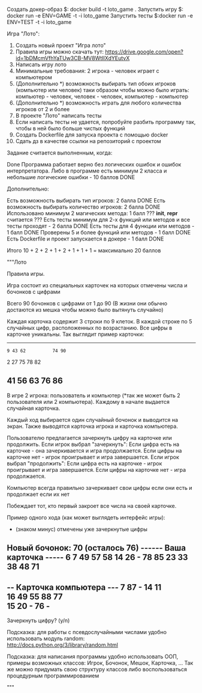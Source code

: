 Создать докер-образ $: docker build -t loto_game .
Запустить игру $: docker run -e ENV=GAME -t -i loto_game
Запустить тесты $:docker run -e ENV=TEST -t -i loto_game



Игра "Лото":

1. Создать новый проект "Игра лото"
2. Правила игры можно скачать тут: https://drive.google.com/open?id=1bDMcmVfhYaTUw3CB-MV8WtIIXdYEutvX
3. Написать игру лото
4. Минимальные требования: 2 игрока - человек играет с компьютером
5. (Дополнительно *) возможность выбирать тип обоих игроков (компьютер или человек) таки образом чтобы можно было играть: компьютер - человек, человек - человек, компьютер - компьютер
6. (Дополнительно *) возможность играть для любого количества игроков от 2 и более
7. В проекте "Лото" написать тесты
8. Если написать тесты не удается, попробуйте разбить программу так, чтобы в ней было больше чистых функций
9. Создать Dockerfile для запуска проекта с помощью docker
10. Сдать дз в качестве ссылки на репозиторий с проектом


Задание считается выполненным, когда:

Done Программа работает верно без логических ошибок и ошибок интерпретатора. Либо в программе есть минимум 2 класса и небольшие логические ошибки - 10 баллов DONE

Дополнительно:

Есть возможность выбирать тип игроков: 2 балла DONE
Есть возможность выбирать количество игроков: 2 балла DONE
Использовано минимум 2 магических метода: 1 балл ??? __init__, __repr__ считается ???
Есть тесты минимум для 2-х функций или методов и все тесты проходят - 2 балла DONE
Есть тесты для 4 функции или методов - 1 балл DONE
Проверены 5 и более функций или методов - 1 балл DONE
Есть Dockerfile и проект запускается в докере - 1 балл DONE

Итого 10 + 2 + 2 + 1 + 2 + 1 + 1 + 1 = максимально 20 баллов

"""Лото

Правила игры.

Игра состоит из специальных карточек на которых отмечены числа и бочонков с цифрами

Всего 90 бочонков с цифрами от 1 до 90 (В жизни они обычно достаются из мешка чтобы можно было вытянуть случайно)

Каждая карточка содержит 3 строки по 9 клеток. В каждой строке по 5 случайных цифр, 
расположенных по возрастанию. Все цифры в карточке уникальны. Так выглядит пример карточки:

--------------------------
    9 43 62          74 90
    
 2    27    75 78    82
 
   41 56 63     76      86 
--------------------------

В игре 2 игрока: пользователь и компьютер (*так же может быть 2 пользователя или 2 компьютера). 
Каждому в начале выдается случайная карточка. 

Каждый ход выбирается один случайный бочонок и выводится на экран.
Также выводятся карточка игрока и карточка компьютера.

Пользователю предлагается зачеркнуть цифру на карточке или продолжить.
Если игрок выбрал "зачеркнуть":
	Если цифра есть на карточке - она зачеркивается и игра продолжается.
	Если цифры на карточке нет - игрок проигрывает и игра завершается.
Если игрок выбрал "продолжить":
	Если цифра есть на карточке - игрок проигрывает и игра завершается.
	Если цифры на карточке нет - игра продолжается.
    
Компьютер всегда правильно зачеркивает свои цифры если они есть и продолжает если их нет
	
Побеждает тот, кто первый закроет все числа на своей карточке.

Пример одного хода (как может выглядеть интерфейс игры):
- (знаком минус) отмечены уже зачеркнутые цифры

Новый бочонок: 70 (осталось 76)
------ Ваша карточка -----
 6  7          49    57 58
   14 26     -    78    85
23 33    38    48    71   
--------------------------
-- Карточка компьютера ---
 7 87     - 14    11      
      16 49    55 88    77    
   15 20     -       76  -
--------------------------
Зачеркнуть цифру? (y/n)

Подсказка: для работы с псевдослучайными числами удобно использовать 
модуль random: http://docs.python.org/3/library/random.html

Подсказка: для написания программы удобно использовать ООП, примеры возможных классов: Игрок, Бочонок, Мешок, Карточка, ... 
Так же можно придумать свою структуру классов либо воспользоваться процедурным программированием

"""
